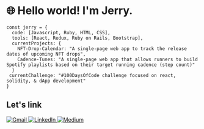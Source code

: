 # 🌐 Hello world! I'm Jerry. 

```
const jerry = {
  code: [Javascript, Ruby, HTML, CSS],
  tools: [React, Redux, Ruby on Rails, Bootstrap],
  currentProjects: {
    NFT-Drop-Calendar: "A single-page web app to track the release dates of upcoming NFT drops", 
    Cadence-Tunes: "A single-page web app that allows runners to build Spotify playlists based on their target running cadence (step count)" 
  }
 currentChallenge: "#100DaysOfCode challenge focused on react, solidity, & dApp development"
}
```

## Let's link
<p>
  <a href="mailto:brownjer3@gmail.com"><img alt="Gmail" src="https://img.shields.io/badge/Gmail-D14836?style=for-the-badge&logo=gmail&logoColor=white" title="brownjer3@gmail.com"/>
  <a href="https://www.linkedin.com/in/jerry-brown-/"><img alt="LinkedIn" src="https://img.shields.io/badge/linkedin%20-%230077B5.svg?&style=for-the-badge&logo=linkedin&logoColor=white" title="https://www.linkedin.com/in/jerry-brown-/" />
  <a href="https://medium.com/@brownjer3"><img alt="Medium" src="https://img.shields.io/badge/Medium%20-%23000000.svg?&style=for-the-badge&logo=Medium&logoColor=white" title="https://medium.com/@brownjer3" /></a>
</p>

